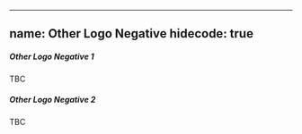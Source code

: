 
---
name: Other Logo Negative
hidecode: true
---
<h5>Other Logo Negative 1</h5>TBC
<h5>Other Logo Negative 2</h5>TBC